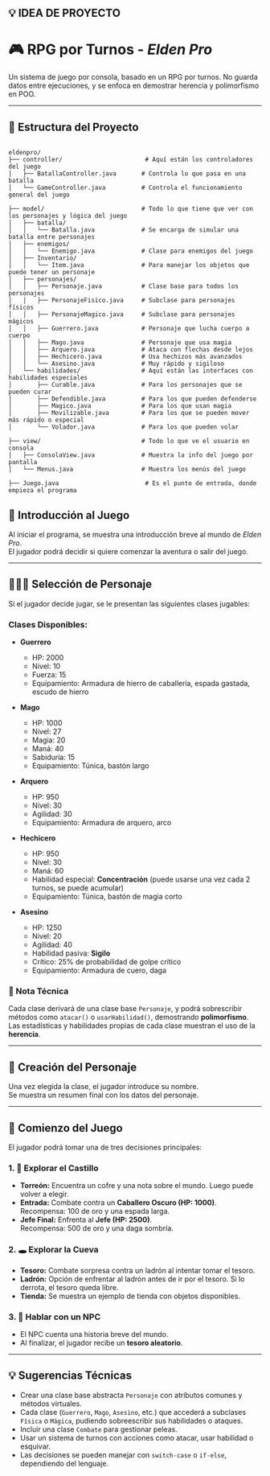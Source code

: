 ## 💡 IDEA DE PROYECTO

# 🎮 RPG por Turnos - *Elden Pro*

Un sistema de juego por consola, basado en un RPG por turnos. No guarda datos entre ejecuciones, y se enfoca en demostrar herencia y polimorfismo en POO.

---

## 📁 Estructura del Proyecto

```

eldenpro/
├── controller/                       # Aquí están los controladores del juego
│   ├── BatallaController.java       # Controla lo que pasa en una batalla
│   └── GameController.java          # Controla el funcionamiento general del juego

├── model/                           # Todo lo que tiene que ver con los personajes y lógica del juego
│   ├── batalla/
│   │   └── Batalla.java             # Se encarga de simular una batalla entre personajes
│   ├── enemigos/
│   │   └── Enemigo.java             # Clase para enemigos del juego
│   ├── Inventario/
│   │   └── Item.java                # Para manejar los objetos que puede tener un personaje
│   ├── personajes/
│   │   ├── Personaje.java           # Clase base para todos los personajes
│   │   ├── PersonajeFisico.java     # Subclase para personajes físicos
│   │   ├── PersonajeMagico.java     # Subclase para personajes mágicos
│   │   ├── Guerrero.java            # Personaje que lucha cuerpo a cuerpo
│   │   ├── Mago.java                # Personaje que usa magia
│   │   ├── Arquero.java             # Ataca con flechas desde lejos
│   │   ├── Hechicero.java           # Usa hechizos más avanzados
│   │   └── Asesino.java             # Muy rápido y sigiloso
│   └── habilidades/                 # Aquí están las interfaces con habilidades especiales
│       ├── Curable.java             # Para los personajes que se pueden curar
│       ├── Defendible.java          # Para los que pueden defenderse
│       ├── Magico.java              # Para los que usan magia
│       ├── Movilizable.java         # Para los que se pueden mover más rápido o especial
│       └── Volador.java             # Para los que pueden volar

├── view/                            # Todo lo que ve el usuario en consola
│   ├── ConsolaView.java             # Muestra la info del juego por pantalla
│   └── Menus.java                   # Muestra los menús del juego

├── Juego.java                        # Es el punto de entrada, donde empieza el programa

```

## 🧙 Introducción al Juego

Al iniciar el programa, se muestra una introducción breve al mundo de *Elden Pro*.  
El jugador podrá decidir si quiere comenzar la aventura o salir del juego.

---

## 🧑‍🤝‍🧑 Selección de Personaje

Si el jugador decide jugar, se le presentan las siguientes clases jugables:

### Clases Disponibles:

- **Guerrero**
  - HP: 2000
  - Nivel: 10
  - Fuerza: 15
  - Equipamiento: Armadura de hierro de caballería, espada gastada, escudo de hierro

- **Mago**
  - HP: 1000
  - Nivel: 27
  - Magia: 20
  - Maná: 40
  - Sabiduría: 15
  - Equipamiento: Túnica, bastón largo

- **Arquero**
  - HP: 950
  - Nivel: 30
  - Agilidad: 30
  - Equipamiento: Armadura de arquero, arco

- **Hechicero**
  - HP: 950
  - Nivel: 30
  - Maná: 60
  - Habilidad especial: **Concentración** (puede usarse una vez cada 2 turnos, se puede acumular)
  - Equipamiento: Túnica, bastón de magia corto

- **Asesino**
  - HP: 1250
  - Nivel: 20
  - Agilidad: 40
  - Habilidad pasiva: **Sigilo**
  - Crítico: 25% de probabilidad de golpe crítico
  - Equipamiento: Armadura de cuero, daga

### 📌 Nota Técnica

Cada clase derivará de una clase base `Personaje`, y podrá sobrescribir métodos como `atacar()` o `usarHabilidad()`, demostrando **polimorfismo**. Las estadísticas y habilidades propias de cada clase muestran el uso de la **herencia**.

---

## 🧾 Creación del Personaje

Una vez elegida la clase, el jugador introduce su nombre.  
Se muestra un resumen final con los datos del personaje.

---

## 🎲 Comienzo del Juego

El jugador podrá tomar una de tres decisiones principales:

### 1. 🏰 Explorar el Castillo

- **Torreón:** Encuentra un cofre y una nota sobre el mundo. Luego puede volver a elegir.
- **Entrada:** Combate contra un **Caballero Oscuro (HP: 1000)**.  
  Recompensa: 100 de oro y una espada larga.
- **Jefe Final:** Enfrenta al **Jefe (HP: 2500)**.  
  Recompensa: 500 de oro y una daga sombría.

### 2. 🕳️ Explorar la Cueva

- **Tesoro:** Combate sorpresa contra un ladrón al intentar tomar el tesoro.
- **Ladrón:** Opción de enfrentar al ladrón antes de ir por el tesoro. Si lo derrota, el tesoro queda libre.
- **Tienda:** Se muestra un ejemplo de tienda con objetos disponibles.

### 3. 🧓 Hablar con un NPC

- El NPC cuenta una historia breve del mundo.
- Al finalizar, el jugador recibe un **tesoro aleatorio**.

---

## 💡 Sugerencias Técnicas

- Crear una clase base abstracta `Personaje` con atributos comunes y métodos virtuales.
- Cada clase (`Guerrero`, `Mago`, `Asesino`, etc.) que accederá a subclases `Física` o `Mágica`, 
  pudiendo sobreescribir sus habilidades o ataques.
- Incluir una clase `Combate` para gestionar peleas.
- Usar un sistema de turnos con acciones como atacar, usar habilidad o esquivar.
- Las decisiones se pueden manejar con `switch-case` o `if-else`, dependiendo del lenguaje.

